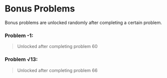 # Bonus Problems
Bonus problems are unlocked randomly after completing a certain problem.

### Problem -1:
> Unlocked after completing problem 60

### Problem √13:
> Unlocked after completing problem 66